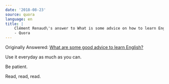 ```yaml
---
date: '2018-08-23'
source: quora
language: en
title: |
    Clément Renaud\'s answer to What is some advice on how to learn English?
    - Quora
---
```


Originally Answered: [What are some good advice to learn
English?](http://quora.com/What-are-some-good-advice-to-learn-English?no_redirect=1)

Use it everyday as much as you can.

Be patient.

Read, read, read.
